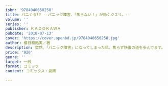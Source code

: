 ```yaml
---
isbn: '9784040650258'
title: パニくる!? ‐‐パニック障害、「焦らない！」が効くクスリ。‐‐
volume: ''
series: ''
publisher: ＫＡＤＯＫＡＷＡ
pubdate: '2018-07-13'
cover: 'https://cover.openbd.jp/9784040650258.jpg'
author: 櫻日和鮎実／著
description: 突然、「パニック障害」になってしまった私。焦らず快復の道を歩んでます。
price: '920'
genre: ''
target: 一般
format: コミック
content: コミックス・劇画

---
```


